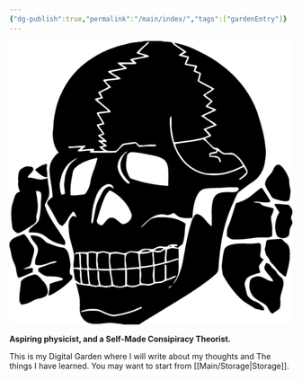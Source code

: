 ```yaml
---
{"dg-publish":true,"permalink":"/main/index/","tags":["gardenEntry"]}
---
```


![Logo](logo.png)

**Aspiring physicist, and a Self-Made Consipiracy Theorist.**

This is my Digital Garden where I will write about my thoughts and The things I  have learned. You may want to start from [[Main/Storage\|Storage]].
